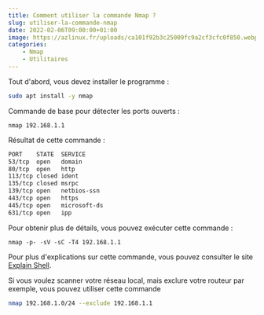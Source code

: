 ```yaml
---
title: Comment utiliser la commande Nmap ?
slug: utiliser-la-commande-nmap
date: 2022-02-06T09:00:00+01:00
image: https://azlinux.fr/uploads/ca101f92b3c25009fc9a2cf3cfc0f850.webp
categories:
    - Nmap
    - Utilitaires
--- 
```


Tout d'abord, vous devez installer le programme :

```bash
sudo apt install -y nmap
```

Commande de base pour détecter les ports ouverts :

```
nmap 192.168.1.1
```

Résultat de cette commande :

```txt
PORT    STATE  SERVICE
53/tcp  open   domain
80/tcp  open   http
113/tcp closed ident
135/tcp closed msrpc
139/tcp open   netbios-ssn
443/tcp open   https
445/tcp open   microsoft-ds
631/tcp open   ipp
```

Pour obtenir plus de détails, vous pouvez exécuter cette commande :

```
nmap -p- -sV -sC -T4 192.168.1.1
```

Pour plus d'explications sur cette commande, vous pouvez consulter le site [Explain Shell](https://explainshell.com/explain?cmd=nmap+-p-+-sV+-sC+-T4+192.168.1.1).

Si vous voulez scanner votre réseau local, mais exclure votre routeur par exemple, vous pouvez utiliser cette commande

```bash
nmap 192.168.1.0/24 --exclude 192.168.1.1
```